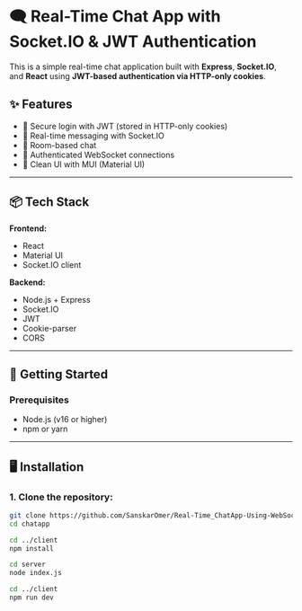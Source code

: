 # 🗨️ Real-Time Chat App with Socket.IO & JWT Authentication

This is a simple real-time chat application built with **Express**, **Socket.IO**, and **React** using **JWT-based authentication via HTTP-only cookies**.

## ✨ Features

- 🔐 Secure login with JWT (stored in HTTP-only cookies)
- 💬 Real-time messaging with Socket.IO
- 📡 Room-based chat
- 🧠 Authenticated WebSocket connections
- 🧼 Clean UI with MUI (Material UI)

---

## 📦 Tech Stack

**Frontend:**

- React
- Material UI
- Socket.IO client

**Backend:**

- Node.js + Express
- Socket.IO
- JWT
- Cookie-parser
- CORS

---

## 🚀 Getting Started

### Prerequisites

- Node.js (v16 or higher)
- npm or yarn

---

## 🖥️ Installation

### 1. Clone the repository:

```bash
git clone https://github.com/SanskarOmer/Real-Time_ChatApp-Using-WebSocket.git
cd chatapp
```

```bash
cd ../client
npm install
```

```bash
cd server
node index.js
```
```bash
cd ../client
npm run dev
```



